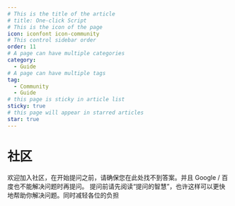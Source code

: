```yaml
---
# This is the title of the article
# title: One-click Script
# This is the icon of the page
icon: iconfont icon-community
# This control sidebar order
order: 11
# A page can have multiple categories
category:
  - Guide
# A page can have multiple tags
tag:
  - Community
  - Guide
# this page is sticky in article list
sticky: true
# this page will appear in starred articles
star: true
---
```


# 社区

<!--
## Telegram 群组

使用此链接: https://t.me/alist_chat

## Discussions​

欢迎至 https://github.com/alist-org/alist/discussions 参与项目讨论.

## Discord

使用此链接: https://discord.gg/F4ymsH4xv2
-->

欢迎加入社区，在开始提问之前，请确保您在此处找不到答案。并且 Google / 百度也不能解决问题时再提问。 提问前请先阅读“提问的智慧”，也许这样可以更快地帮助你解决问题。同时减轻各位的负担

